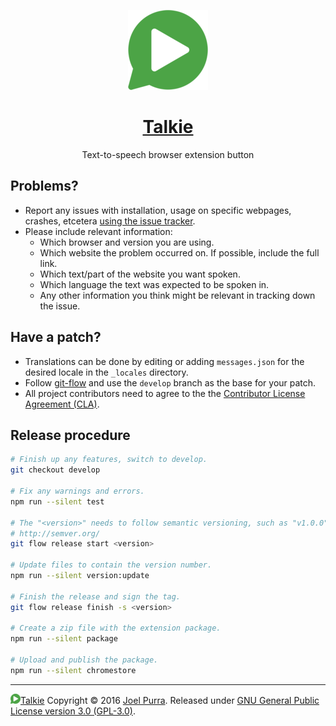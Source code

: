 <p align="center">
  <a href="https://github.com/joelpurra/talkie"><img src="../resources/icon/icon-play/icon-128x128.png" alt="Talkie logotype, a speech bubble with a play button inside" width="128" height="128" border="0" /></a>
</p>
<h1 align="center">
  <a href="https://github.com/joelpurra/talkie">Talkie</a>
</h1>
<p align="center">
  Text-to-speech browser extension button
</p>



## Problems?

- Report any issues with installation, usage on specific webpages, crashes, etcetera [using the issue tracker](https://github.com/joelpurra/talkie/issues).
- Please include relevant information:
  - Which browser and version you are using.
  - Which website the problem occurred on. If possible, include the full link.
  - Which text/part of the website you want spoken.
  - Which language the text was expected to be spoken in.
  - Any other information you think might be relevant in tracking down the issue.



## Have a patch?

- Translations can be done by editing or adding `messages.json` for the desired locale in the `_locales` directory.
- Follow [git-flow](http://danielkummer.github.io/git-flow-cheatsheet/) and use the `develop` branch as the base for your patch.
- All project contributors need to agree to the the [Contributor License Agreement (CLA)](../CLA.md).



## Release procedure

```bash
# Finish up any features, switch to develop.
git checkout develop

# Fix any warnings and errors.
npm run --silent test

# The "<version>" needs to follow semantic versioning, such as "v1.0.0".
# http://semver.org/
git flow release start <version>

# Update files to contain the version number.
npm run --silent version:update

# Finish the release and sign the tag.
git flow release finish -s <version>

# Create a zip file with the extension package.
npm run --silent package

# Upload and publish the package.
npm run --silent chromestore
```



---

<a href="https://github.com/joelpurra/talkie"><img src="../resources/icon/icon-play/icon-16x16.png" alt="Talkie play button" width="16" height="16" border="0" />Talkie</a> Copyright &copy; 2016 [Joel Purra](https://joelpurra.com/). Released under [GNU General Public License version 3.0 (GPL-3.0)](https://www.gnu.org/licenses/gpl.html).
